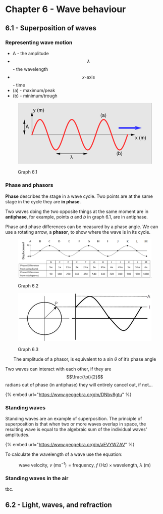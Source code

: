 # Chapter 6 - Wave behaviour

## 6.1 - Superposition of waves&#x20;

### Representing wave motion

* A - the amplitude
* $$\lambda$$ - the wavelength
* $$x\text{-axis}$$ - time
* (a) - maximum/peak
* (b) - minimum/trough

<figure><img src="../.gitbook/assets/image (3).png" alt=""><figcaption><p>Graph 6.1</p></figcaption></figure>

### Phase and phasors

**Phase** describes the stage in a wave cycle. Two points are at the same stage in the cycle they are **in phase**.&#x20;

Two waves doing the two opposite things at the same moment are in **antiphase**, for example, points _a_ and _b_ in graph 6.1, are in antiphase.

Phase and phase differences can be measured by a phase angle. We can use a rotating arrow, a **phasor**, to show where the wave is in its cycle.

<figure><img src="../.gitbook/assets/image (1) (1).png" alt=""><figcaption><p>Graph 6.2</p></figcaption></figure>

<figure><img src="../.gitbook/assets/image (2) (1).png" alt=""><figcaption><p>Graph 6.3</p></figcaption></figure>

$$\text{The amplitude of a phasor, is equivalent to a sin } \theta \text{ of it's phase angle }$$

Two waves can interact with each other, if they are $$\frac{\pi}{2}$$radians out of phase (in antiphase) they will entirely cancel out, if not...

{% embed url="https://www.geogebra.org/m/DNbv8gtu" %}

### Standing waves

Standing waves are an example of superposition. The principle of superposition is that when two or more waves overlap in space, the resulting wave is equal to the algebraic sum of the individual waves' amplitudes.

{% embed url="https://www.geogebra.org/m/aEVYWZAV" %}

To calculate the wavelength of a wave use the equation:

$$\text{wave velocity, } v \text{  (ms}^{-1}) = \text{frequency, }f\text{ (Hz)} \times \text{wavelength, } \lambda \text{ (m)}$$

### Standing waves in the air

tbc.

## 6.2 - Light, waves, and refraction
